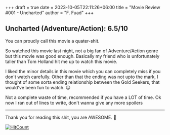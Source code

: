 ﻿+++ 
draft = true
date = 2023-10-05T22:11:26+06:00
title = "Movie Review #001 - Uncharted"
author = "F. Fuad"
+++

## Uncharted (Adventure/Action): 6.5/10

You can proudly call this movie a quater-shit.<br>

So watched this movie last night, not a big fan of Adventure/Action genre but this movie was good enough.
Basically my friend who is unfortunately taller than Tom Holland hit me up to watch this movie.

I liked the minor details in this movie which you can completely miss if you don't watch carefully. Other than that
the ending was not upto the mark, I thought of some sorta ending relationship between the Gold Seekers, that would've been fun
to watch. 😛

Not a complete waste of time, recommended if you have a LOT of time.
Ok now I ran out of lines to write, don't wanna give any more spoilers<br>
<hr>

Thank you for reading this shit, you are AWESOME. 💙

[![HitCount](https://hits.dwyl.com/FahimFuad/004.svg?style=flat-square&show=unique)](http://hits.dwyl.com/FahimFuad/004)
